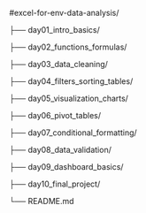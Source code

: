 #excel-for-env-data-analysis/

├── day01_intro_basics/

├── day02_functions_formulas/

├── day03_data_cleaning/

├── day04_filters_sorting_tables/

├── day05_visualization_charts/

├── day06_pivot_tables/

├── day07_conditional_formatting/

├── day08_data_validation/

├── day09_dashboard_basics/

├── day10_final_project/

└── README.md
